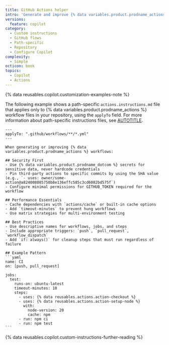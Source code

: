 ```yaml
---
title: GitHub Actions helper
intro: 'Generate and improve {% data variables.product.prodname_actions %} workflows.'
versions:
  feature: copilot
category:
  - Custom instructions
  - GitHub flows
  - Path-specific
  - Repository
  - Configure Copilot
complexity:
  - Simple
octicon: book
topics:
  - Copilot
  - Actions
---
```


{% data reusables.copilot.customization-examples-note %}

The following example shows a path-specific `actions.instructions.md` file that applies only to {% data variables.product.prodname_actions %} workflow files in your repository, using the `applyTo` field. For more information about path-specific instructions files, see [AUTOTITLE](/copilot/how-tos/configure-custom-instructions/add-repository-instructions#using-one-or-more-instructionsmd-files).

````text copy
---
applyTo: ".github/workflows/**/*.yml"
---

When generating or improving {% data variables.product.prodname_actions %} workflows:

## Security First
- Use {% data variables.product.prodname_dotcom %} secrets for sensitive data, never hardcode credentials
- Pin third-party actions to specific commits by using the SHA value (e.g., `- uses: owner/some-action@a824008085750b8e136effc585c3cd6082bd575f`)
- Configure minimal permissions for GITHUB_TOKEN required for the workflow

## Performance Essentials
- Cache dependencies with `actions/cache` or built-in cache options
- Add `timeout-minutes` to prevent hung workflows
- Use matrix strategies for multi-environment testing

## Best Practices
- Use descriptive names for workflows, jobs, and steps
- Include appropriate triggers: `push`, `pull_request`, `workflow_dispatch`
- Add `if: always()` for cleanup steps that must run regardless of failure

## Example Pattern
```yaml
name: CI
on: [push, pull_request]

jobs:
  test:
    runs-on: ubuntu-latest
    timeout-minutes: 10
    steps:
      - uses: {% data reusables.actions.action-checkout %}
      - uses: {% data reusables.actions.action-setup-node %}
        with:
          node-version: 20
          cache: npm
      - run: npm ci
      - run: npm test
```
````

{% data reusables.copilot.custom-instructions-further-reading %}
